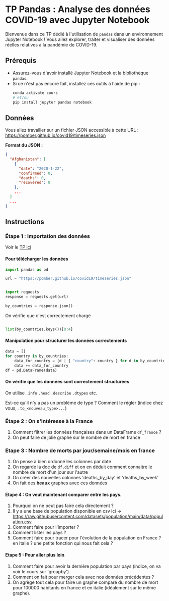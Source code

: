 # TP Pandas : Analyse des données COVID-19 avec Jupyter Notebook

Bienvenue dans ce TP dédié à l'utilisation de `pandas` dans un environnement Jupyter Notebook ! Vous allez explorer, traiter et visualiser des données réelles relatives à la pandémie de COVID-19.

## Prérequis

- Assurez-vous d'avoir installé Jupyter Notebook et la bibliothèque `pandas`.
- Si ce n'est pas encore fait, installez ces outils à l'aide de pip :
  ```bash
  conda activate cours
  # et/ou
  pip install jupyter pandas notebook
  ```

## Données

Vous allez travailler sur un fichier JSON accessible à cette URL : https://pomber.github.io/covid19/timeseries.json

**Format du JSON :**
```json
{
  "Afghanistan": [
    {
      "date": "2020-1-22",
      "confirmed": 0,
      "deaths": 0,
      "recovered": 0
    },
    ...
  ]
  ...
}
```

## Instructions

### Étape 1 : Importation des données

Voir le [TP ici](https://ue12-p23-numerique.readthedocs.io/en/latest/2-12-pandas-TP-covid-nb.html)


#### Pour télécharger les données

```python
import pandas as pd

url = "https://pomber.github.io/covid19/timeseries.json"


import requests
response = requests.get(url)

by_countries = response.json()
```

On vérifie que c'est correctement chargé

```python

list(by_countries.keys())[0:4]
```

#### Manipulation pour structurer les données correctements

```python
data = []
for country in by_countries:
    data_for_country = [d | { "country": country } for d in by_countries[country]]
    data += data_for_country
df = pd.DataFrame(data)
```

#### On vérifie que les données sont correctement structurées

On utilise `.info` `.head` `.describe` `.dtypes` etc.

Est-ce qu'il n'y a pas un problème de type ? Comment le régler (indice chez vous, `.to_<nouveau_type>...`)

### Étape 2 : On s'intéresse à la France

1. Comment filtrer les données françaises dans un DataFrame `df_france` ?
2. On peut faire de jolie graphe sur le nombre de mort en france

### Etape 3 : Nombre de morts par jour/semaine/mois en france

1. On pense à bien ordonné les colonnes par date
2. On regarde la doc de `df.diff` et on en déduit comment connaitre le nombre de mort d'un jour sur l'autre
3. On créer des nouvelles colonnes 'deaths_by_day' et 'deaths_by_week'
4. On fait des **beaux** graphes avec ces données

#### Etape 4 : On veut maintenant comparer entre les pays.

1. Pourquoi on ne peut pas faire cela directement ?
2. Il y a une base de population disponible en csv ici -> https://raw.githubusercontent.com/datasets/population/main/data/population.csv
3. Comment faire pour l'importer ?
4. Comment lister les pays ?
5. Comment faire pour tracer pour l'évolution de la population en France ? en Italie ? une petite fonction qui nous fait cela ?

#### Etape 5 : Pour aller plus loin
1. Comment faire pour avoir la dernière population par pays (indice, on va voir le cours sur 'groupby')
2. Comment on fait pour merger cela avec nos données précédentes ?
3. On agrège tout cela pour faire un graphe comparé du nombre de mort pour 100000 habitants en france et en italie (idéalement sur le même graphe).
